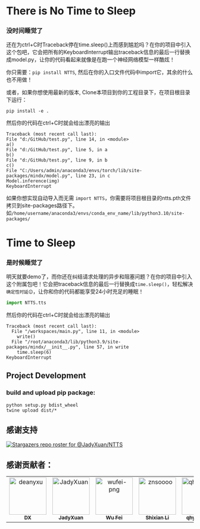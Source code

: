 # There is No Time to Sleep

### 没时间睡觉了

还在为ctrl+C时Traceback停在time.sleep()上而感到尴尬吗？在你的项目中引入这个包吧，它会把所有的KeyboardInterrupt输出traceback信息的最后一行替换成model.py，让你的代码看起来就像是在跑一个神经网络模型一样酷炫！

你只需要：`pip install NTTS`, 然后在你的入口文件代码中import它，其余的什么也不用做！

或者，如果你想使用最新的版本, Clone本项目到你的工程目录下，在项目根目录下运行：

```
pip install -e .
```

然后你的代码在ctrl+C时就会给出漂亮的输出

```
Traceback (most recent call last):
File "d:/GitHub/test.py", line 14, in <module>
a()
File "d:/GitHub/test.py", line 5, in a
b()
File "d:/GitHub/test.py", line 9, in b
c()
File "C:/Users/admin/anaconda3/envs/torch/lib/site-packages/mindx/model.py", line 23, in c
Model.inference(img)
KeyboardInterrupt
```

如果你想实现自动导入而无需 `import NTTS`，你需要将项目根目录的ntts.pth文件拷贝到site-packages路径下。如`/home/username/anaconda3/envs/conda_env_name/lib/python3.10/site-packages/`



# Time to Sleep

### 是时候睡觉了

明天就要demo了，而你还在纠结请求处理的异步和阻塞问题？在你的项目中引入这个附属包吧！它会把traceback信息的最后一行替换成`time.sleep()`，轻松解决`确定性时延😊`，让你和你的代码都能享受24小时充足的睡眠！
```python
import NTTS.tts
```

然后你的代码在ctrl+C时就会给出漂亮的输出

```
Traceback (most recent call last):
  File "/workspaces/main.py", line 11, in <module>
    write()
  File "/root/anaconda3/lib/python3.9/site-packages/mindx/__init__.py", line 57, in write
    time.sleep(6)
KeyboardInterrupt
```

## Project Development

### build and upload pip package:
```
python setup.py bdist_wheel
twine upload dist/*
```
## 感谢支持
[![Stargazers repo roster for @JadyXuan/NTTS](https://reporoster.com/stars/JadyXuan/NTTS)](https://github.com/JadyXuan/NTTS/stargazers)

## 感谢贡献者：
<!-- readme: collaborators,contributors -start -->
<table>
	<tbody>
		<tr>
            <td align="center">
                <a href="https://github.com/deanyxu">
                    <img src="https://avatars.githubusercontent.com/u/12771139?v=4" width="100;" alt="deanyxu"/>
                    <br />
                    <sub><b>DX</b></sub>
                </a>
            </td>
            <td align="center">
                <a href="https://github.com/JadyXuan">
                    <img src="https://avatars.githubusercontent.com/u/35390572?v=4" width="100;" alt="JadyXuan"/>
                    <br />
                    <sub><b>JadyXuan</b></sub>
                </a>
            </td>
            <td align="center">
                <a href="https://github.com/wufei-png">
                    <img src="https://avatars.githubusercontent.com/u/63766429?v=4" width="100;" alt="wufei-png"/>
                    <br />
                    <sub><b>Wu Fei</b></sub>
                </a>
            </td>
            <td align="center">
                <a href="https://github.com/znsoooo">
                    <img src="https://avatars.githubusercontent.com/u/34830785?v=4" width="100;" alt="znsoooo"/>
                    <br />
                    <sub><b>Shixian Li</b></sub>
                </a>
            </td>
            <td align="center">
                <a href="https://github.com/qhy040404">
                    <img src="https://avatars.githubusercontent.com/u/45379733?v=4" width="100;" alt="qhy040404"/>
                    <br />
                    <sub><b>qhy040404</b></sub>
                </a>
            </td>
		</tr>
	<tbody>
</table>
<!-- readme: collaborators,contributors -end -->